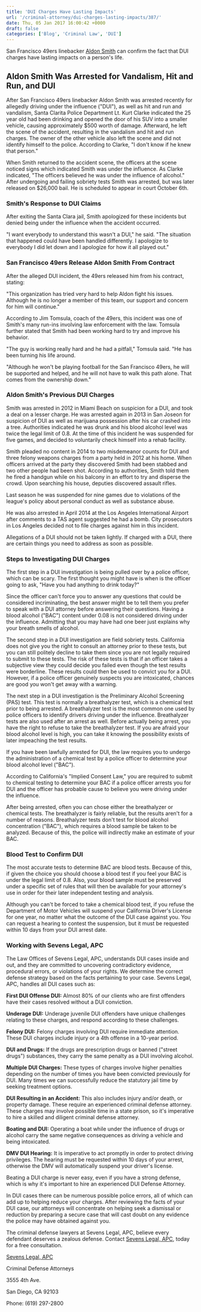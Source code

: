 ```yaml
---
title: 'DUI Charges Have Lasting Impacts'
url: '/criminal-attorney/dui-charges-lasting-impacts/387/'
date: Thu, 05 Jan 2017 16:00:42 +0000
draft: false
categories: ['Blog', 'Criminal Law', 'DUI']
---
```


San Francisco 49ers linebacker [Aldon Smith](https://www.sevenslegal.com/) can confirm the fact that DUI charges have lasting impacts on a person's life.

Aldon Smith Was Arrested for Vandalism, Hit and Run, and DUI
------------------------------------------------------------

After San Francisco 49ers linebacker Aldon Smith was arrested recently for allegedly driving under the influence ("DUI"), as well as hit and run and vandalism, Santa Clarita Police Department Lt. Kurt Clarke indicated the 25 year old had been drinking and opened the door of his SUV into a smaller vehicle, causing approximately $500 worth of damage. Afterward, he left the scene of the accident, resulting in the vandalism and hit and run charges. The owner of the other vehicle also left the scene and did not identify himself to the police. According to Clarke, "I don't know if he knew that person."

When Smith returned to the accident scene, the officers at the scene noticed signs which indicated Smith was under the influence. As Clarke indicated, "The officers believed he was under the influence of alcohol." After undergoing and failing sobriety tests Smith was arrested, but was later released on $26,000 bail. He is scheduled to appear in court October 6th.

### Smith's Response to DUI Claims

After exiting the Santa Clara jail, Smith apologized for these incidents but denied being under the influence when the accident occurred.

"I want everybody to understand this wasn't a DUI," he said. "The situation that happened could have been handled differently. I apologize to everybody I did let down and I apologize for how it all played out."

### San Francisco 49ers Release Aldon Smith From Contract

After the alleged DUI incident, the 49ers released him from his contract, stating:

"This organization has tried very hard to help Aldon fight his issues. Although he is no longer a member of this team, our support and concern for him will continue."

According to Jim Tomsula, coach of the 49ers, this incident was one of Smith's many run-ins involving law enforcement with the law. Tomsula further stated that Smith had been working hard to try and improve his behavior.

"The guy is working really hard and he had a pitfall," Tomsula said. "He has been turning his life around.

"Although he won't be playing football for the San Francisco 49ers, he will be supported and helped, and he will not have to walk this path alone. That comes from the ownership down."

### Aldon Smith's Previous DUI Charges

Smith was arrested in 2012 in Miami Beach on suspicion for a DUI, and took a deal on a lesser charge. He was arrested again in 2013 in San Joseon for suspicion of DUI as well as marijuana possession after his car crashed into a tree. Authorities indicated he was drunk and his blood alcohol level was twice the legal limit of 0.8. At the time of this incident he was suspended for five games, and decided to voluntarily check himself into a rehab facility.

Smith pleaded no content in 2014 to two misdemeanor counts for DUI and three felony weapons charges from a party held in 2012 at his home. When officers arrived at the party they discovered Smith had been stabbed and two other people had been shot. According to authorities, Smith told them he fired a handgun while on his balcony in an effort to try and disperse the crowd. Upon searching his house, deputies discovered assault rifles.

Last season he was suspended for nine games due to violations of the league's policy about personal conduct as well as substance abuse.

He was also arrested in April 2014 at the Los Angeles International Airport after comments to a TAS agent suggested he had a bomb. City prosecutors in Los Angeles decided not to file charges against him in this incident.

Allegations of a DUI should not be taken lightly. If charged with a DUI, there are certain things you need to address as soon as possible.

### Steps to Investigating DUI Charges

The first step in a DUI investigation is being pulled over by a police officer, which can be scary. The first thought you might have is when is the officer going to ask, "Have you had anything to drink today?"

Since the officer can't force you to answer any questions that could be considered incriminating, the best answer might be to tell them you prefer to speak with a DUI attorney before answering their questions. Having a blood alcohol ("BAC") content under 0.08 is not considered driving under the influence. Admitting that you may have had one beer just explains why your breath smells of alcohol.

The second step in a DUI investigation are field sobriety tests. California does not give you the right to consult an attorney prior to these tests, but you can still politely decline to take them since you are not legally required to submit to these tests. The risk of these tests is that if an officer takes a subjective view they could decide you failed even though the test results were borderline. These results could then be used to convict you for a DUI. However, if a police officer genuinely suspects you are intoxicated, chances are good you won't get away with a warning.

The next step in a DUI investigation is the Preliminary Alcohol Screening (PAS) test. This test is normally a breathalyzer test, which is a chemical test prior to being arrested. A breathalyzer test is the most common one used by police officers to identify drivers driving under the influence. Breathalyzer tests are also used after an arrest as well. Before actually being arrest, you have the right to refuse to take the breathalyzer test. If you are afraid your blood alcohol level is high, you can take it knowing the possibility exists of later impeaching the test results.

If you have been lawfully arrested for DUI, the law requires you to undergo the administration of a chemical test by a police officer to determine your blood alcohol level ("BAC").

According to California's "Implied Consent Law," you are required to submit to chemical testing to determine your BAC if a police officer arrests you for DUI and the officer has probable cause to believe you were driving under the influence.

After being arrested, often you can chose either the breathalyzer or chemical tests. The breathalyzer is fairly reliable, but the results aren't for a number of reasons. Breathalyzer tests don't test for blood alcohol concentration ("BAC"), which requires a blood sample be taken to be analyzed. Because of this, the police will indirectly make an estimate of your BAC.

### Blood Test to Confirm DUI

The most accurate tests to determine BAC are blood tests. Because of this, if given the choice you should choose a blood test if you feel your BAC is under the legal limit of 0.8. Also, your blood sample must be preserved under a specific set of rules that will then be available for your attorney's use in order for their later independent testing and analysis.

Although you can't be forced to take a chemical blood test, if you refuse the Department of Motor Vehicles will suspend your California Driver's License for one year, no matter what the outcome of the DUI case against you. You can request a hearing to contest the suspension, but it must be requested within 10 days from your DUI arrest date.

### Working with Sevens Legal, APC

The Law Offices of Sevens Legal, APC, understands DUI cases inside and out, and they are committed to uncovering contradictory evidence, procedural errors, or violations of your rights. We determine the correct defense strategy based on the facts pertaining to your case. Sevens Legal, APC, handles all DUI cases such as:

**First DUI Offense DUI:** Almost 80% of our clients who are first offenders have their cases resolved without a DUI conviction.

**Underage DUI:** Underage juvenile DUI offenders have unique challenges relating to these charges, and respond according to these challenges.

**Felony DUI:** Felony charges involving DUI require immediate attention. These DUI charges include injury or a 4th offense in a 10-year period.

**DUI and Drugs:** If the drugs are prescription drugs or banned ("street drugs") substances, they carry the same penalty as a DUI involving alcohol.

**Multiple DUI Charges:** These types of charges involve higher penalties depending on the number of times you have been convicted previously for DUI. Many times we can successfully reduce the statutory jail time by seeking treatment options.

**DUI Resulting in an Accident:** This also includes injury and/or death, or property damage. These require an experienced criminal defense attorney. These charges may involve possible time in a state prison, so it's imperative to hire a skilled and diligent criminal defense attorney.

**Boating and DUI:** Operating a boat while under the influence of drugs or alcohol carry the same negative consequences as driving a vehicle and being intoxicated.

**DMV DUI Hearing:** It is imperative to act promptly in order to protect driving privileges. The hearing must be requested within 10 days of your arrest, otherwise the DMV will automatically suspend your driver's license.

Beating a DUI charge is never easy, even if you have a strong defense, which is why it's important to hire an experienced DUI Defense Attorney.

In DUI cases there can be numerous possible police errors, all of which can add up to helping reduce your charges. After reviewing the facts of your DUI case, our attorneys will concentrate on helping seek a dismissal or reduction by preparing a secure case that will cast doubt on any evidence the police may have obtained against you.

The criminal defense lawyers at Sevens Legal, APC, believe every defendant deserves a zealous defense. Contact [Sevens Legal, APC](https://www.sevenslegal.com/ "Sevens Legal, APC"), today for a free consultation.

[Sevens Legal, APC](https://www.sevenslegal.com/ "Sevens Legal, APC")

Criminal Defense Attorneys

3555 4th Ave.

San Diego, CA 92103

Phone: (619) 297-2800